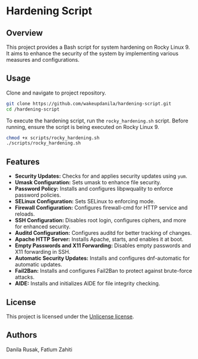 # Hardening Script

## Overview

This project provides a Bash script for system hardening on Rocky Linux 9. It aims to enhance the security of the system by implementing various measures and configurations.

## Usage

Clone and navigate to project repository.

```bash
git clone https://github.com/wakeupdanila/hardening-script.git
cd /hardening-script
```

To execute the hardening script, run the `rocky_hardening.sh` script. Before running, ensure the script is being executed on Rocky Linux 9.

```bash
chmod +x scripts/rocky_hardening.sh
./scripts/rocky_hardening.sh
```

## Features

- **Security Updates:** Checks for and applies security updates using `yum`.
- **Umask Configuration:** Sets umask to enhance file security.
- **Password Policy:** Installs and configures libpwquality to enforce password policies.
- **SELinux Configuration:** Sets SELinux to enforcing mode.
- **Firewall Configuration:** Configures firewall-cmd for HTTP service and reloads.
- **SSH Configuration:** Disables root login, configures ciphers, and more for enhanced security.
- **Auditd Configuration:** Configures auditd for better tracking of changes.
- **Apache HTTP Server:** Installs Apache, starts, and enables it at boot.
- **Empty Passwords and X11 Forwarding:** Disables empty passwords and X11 forwarding in SSH.
- **Automatic Security Updates:** Installs and configures dnf-automatic for automatic updates.
- **Fail2Ban:** Installs and configures Fail2Ban to protect against brute-force attacks.
- **AIDE:** Installs and initializes AIDE for file integrity checking.

## License

This project is licensed under the [Unlicense license](LICENSE).

## Authors

Danila Rusak, Fatlum Zahiti

